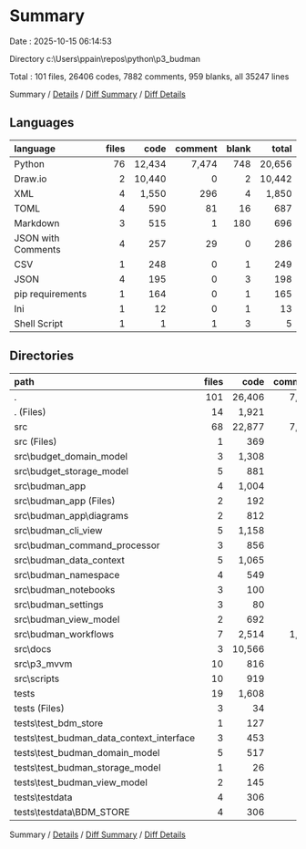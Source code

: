 # Summary

Date : 2025-10-15 06:14:53

Directory c:\\Users\\ppain\\repos\\python\\p3_budman

Total : 101 files,  26406 codes, 7882 comments, 959 blanks, all 35247 lines

Summary / [Details](details.md) / [Diff Summary](diff.md) / [Diff Details](diff-details.md)

## Languages
| language | files | code | comment | blank | total |
| :--- | ---: | ---: | ---: | ---: | ---: |
| Python | 76 | 12,434 | 7,474 | 748 | 20,656 |
| Draw.io | 2 | 10,440 | 0 | 2 | 10,442 |
| XML | 4 | 1,550 | 296 | 4 | 1,850 |
| TOML | 4 | 590 | 81 | 16 | 687 |
| Markdown | 3 | 515 | 1 | 180 | 696 |
| JSON with Comments | 4 | 257 | 29 | 0 | 286 |
| CSV | 1 | 248 | 0 | 1 | 249 |
| JSON | 4 | 195 | 0 | 3 | 198 |
| pip requirements | 1 | 164 | 0 | 1 | 165 |
| Ini | 1 | 12 | 0 | 1 | 13 |
| Shell Script | 1 | 1 | 1 | 3 | 5 |

## Directories
| path | files | code | comment | blank | total |
| :--- | ---: | ---: | ---: | ---: | ---: |
| . | 101 | 26,406 | 7,882 | 959 | 35,247 |
| . (Files) | 14 | 1,921 | 223 | 104 | 2,248 |
| src | 68 | 22,877 | 7,174 | 786 | 30,837 |
| src (Files) | 1 | 369 | 71 | 1 | 441 |
| src\\budget_domain_model | 3 | 1,308 | 774 | 66 | 2,148 |
| src\\budget_storage_model | 5 | 881 | 578 | 44 | 1,503 |
| src\\budman_app | 4 | 1,004 | 278 | 17 | 1,299 |
| src\\budman_app (Files) | 2 | 192 | 124 | 15 | 331 |
| src\\budman_app\\diagrams | 2 | 812 | 154 | 2 | 968 |
| src\\budman_cli_view | 5 | 1,158 | 448 | 90 | 1,696 |
| src\\budman_command_processor | 3 | 856 | 366 | 26 | 1,248 |
| src\\budman_data_context | 5 | 1,065 | 891 | 134 | 2,090 |
| src\\budman_namespace | 4 | 549 | 257 | 14 | 820 |
| src\\budman_notebooks | 3 | 100 | 68 | 41 | 209 |
| src\\budman_settings | 3 | 80 | 52 | 10 | 142 |
| src\\budman_view_model | 2 | 692 | 792 | 16 | 1,500 |
| src\\budman_workflows | 7 | 2,514 | 1,208 | 96 | 3,818 |
| src\\docs | 3 | 10,566 | 0 | 76 | 10,642 |
| src\\p3_mvvm | 10 | 816 | 857 | 74 | 1,747 |
| src\\scripts | 10 | 919 | 534 | 81 | 1,534 |
| tests | 19 | 1,608 | 485 | 69 | 2,162 |
| tests (Files) | 3 | 34 | 58 | 10 | 102 |
| tests\\test_bdm_store | 1 | 127 | 31 | 4 | 162 |
| tests\\test_budman_data_context_interface | 3 | 453 | 157 | 14 | 624 |
| tests\\test_budman_domain_model | 5 | 517 | 181 | 28 | 726 |
| tests\\test_budman_storage_model | 1 | 26 | 17 | 4 | 47 |
| tests\\test_budman_view_model | 2 | 145 | 41 | 6 | 192 |
| tests\\testdata | 4 | 306 | 0 | 3 | 309 |
| tests\\testdata\\BDM_STORE | 4 | 306 | 0 | 3 | 309 |

Summary / [Details](details.md) / [Diff Summary](diff.md) / [Diff Details](diff-details.md)